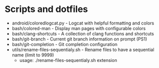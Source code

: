 # Scripts and dotfiles


- android/coloredlogcat.py - Logcat with helpful formatting and colors
- bash/colored-man - Display man pages with configurable colors
- bash/clang-shortcuts - A collection of clang functions and shortcuts
- bash/git-branch - Current git branch information on prompt (PS1)
- bash/git-completion - Git completion configuration
- utils/rename-files-sequentialy.sh - Rename files to have a sequential name (limit to 9999)
  - usage: ./rename-files-sequentialy.sh extension
